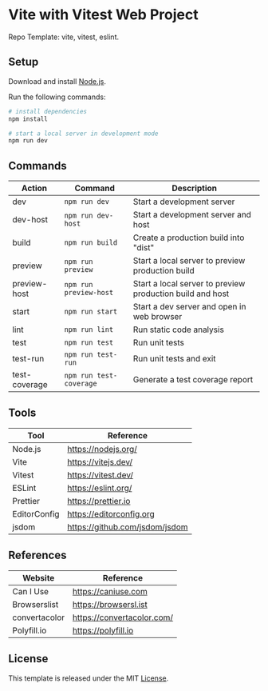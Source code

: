 # Vite with Vitest Web Project

Repo Template: vite, vitest, eslint.

## Setup

Download and install [Node.js](https://nodejs.org/en/download/).

Run the following commands:

```bash
# install dependencies
npm install

# start a local server in development mode
npm run dev
```

## Commands

| Action        | Command                 | Description                                               |
| ------------- | ----------------------- | --------------------------------------------------------- |
| dev           | `npm run dev`           | Start a development server                                |
| dev-host      | `npm run dev-host`      | Start a development server and host                       |
| build         | `npm run build`         | Create a production build into "dist"                     |
| preview       | `npm run preview`       | Start a local server to preview production build          |
| preview-host  | `npm run preview-host`  | Start a local server to preview production build and host |
| start         | `npm run start`         | Start a dev server and open in web browser                |
| lint          | `npm run lint`          | Run static code analysis                                  |
| test          | `npm run test`          | Run unit tests                                            |
| test-run      | `npm run test-run`      | Run unit tests and exit                                   |
| test-coverage | `npm run test-coverage` | Generate a test coverage report                           |

## Tools

| Tool         | Reference                      |
| ------------ | ------------------------------ |
| Node.js      | https://nodejs.org/            |
| Vite         | https://vitejs.dev/            |
| Vitest       | https://vitest.dev/            |
| ESLint       | https://eslint.org/            |
| Prettier     | https://prettier.io            |
| EditorConfig | https://editorconfig.org       |
| jsdom        | https://github.com/jsdom/jsdom |

## References

| Website       | Reference                  |
| ------------- | -------------------------- |
| Can I Use     | https://caniuse.com        |
| Browserslist  | https://browsersl.ist      |
| convertacolor | https://convertacolor.com/ |
| Polyfill.io   | https://polyfill.io        |

## License

This template is released under the MIT [License](LICENSE).
